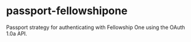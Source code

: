 passport-fellowshipone
======================

Passport strategy for authenticating with Fellowship One using the OAuth 1.0a API.
